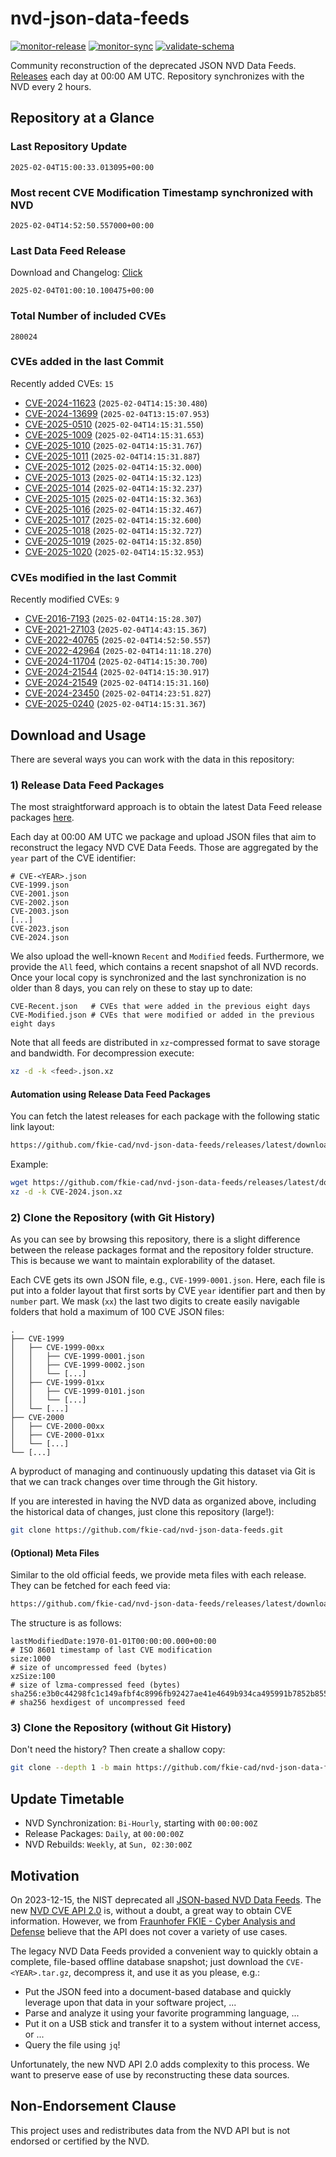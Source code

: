 # nvd-json-data-feeds

[![monitor-release](https://github.com/fkie-cad/nvd-json-data-feeds/actions/workflows/monitor_release.yml/badge.svg)](https://github.com/fkie-cad/nvd-json-data-feeds/actions/workflows/monitor_release.yml)
[![monitor-sync](https://github.com/fkie-cad/nvd-json-data-feeds/actions/workflows/monitor_sync.yml/badge.svg)](https://github.com/fkie-cad/nvd-json-data-feeds/actions/workflows/monitor_sync.yml)
[![validate-schema](https://github.com/fkie-cad/nvd-json-data-feeds/actions/workflows/validate_schema.yml/badge.svg)](https://github.com/fkie-cad/nvd-json-data-feeds/actions/workflows/validate_schema.yml)

Community reconstruction of the deprecated JSON NVD Data Feeds.
[Releases](https://github.com/fkie-cad/nvd-json-data-feeds/releases/latest) each day at 00:00 AM UTC.
Repository synchronizes with the NVD every 2 hours.

## Repository at a Glance

### Last Repository Update

```plain
2025-02-04T15:00:33.013095+00:00
```

### Most recent CVE Modification Timestamp synchronized with NVD

```plain
2025-02-04T14:52:50.557000+00:00
```

### Last Data Feed Release

Download and Changelog: [Click](https://github.com/fkie-cad/nvd-json-data-feeds/releases/latest)

```plain
2025-02-04T01:00:10.100475+00:00
```

### Total Number of included CVEs

```plain
280024
```

### CVEs added in the last Commit

Recently added CVEs: `15`

- [CVE-2024-11623](CVE-2024/CVE-2024-116xx/CVE-2024-11623.json) (`2025-02-04T14:15:30.480`)
- [CVE-2024-13699](CVE-2024/CVE-2024-136xx/CVE-2024-13699.json) (`2025-02-04T13:15:07.953`)
- [CVE-2025-0510](CVE-2025/CVE-2025-05xx/CVE-2025-0510.json) (`2025-02-04T14:15:31.550`)
- [CVE-2025-1009](CVE-2025/CVE-2025-10xx/CVE-2025-1009.json) (`2025-02-04T14:15:31.653`)
- [CVE-2025-1010](CVE-2025/CVE-2025-10xx/CVE-2025-1010.json) (`2025-02-04T14:15:31.767`)
- [CVE-2025-1011](CVE-2025/CVE-2025-10xx/CVE-2025-1011.json) (`2025-02-04T14:15:31.887`)
- [CVE-2025-1012](CVE-2025/CVE-2025-10xx/CVE-2025-1012.json) (`2025-02-04T14:15:32.000`)
- [CVE-2025-1013](CVE-2025/CVE-2025-10xx/CVE-2025-1013.json) (`2025-02-04T14:15:32.123`)
- [CVE-2025-1014](CVE-2025/CVE-2025-10xx/CVE-2025-1014.json) (`2025-02-04T14:15:32.237`)
- [CVE-2025-1015](CVE-2025/CVE-2025-10xx/CVE-2025-1015.json) (`2025-02-04T14:15:32.363`)
- [CVE-2025-1016](CVE-2025/CVE-2025-10xx/CVE-2025-1016.json) (`2025-02-04T14:15:32.467`)
- [CVE-2025-1017](CVE-2025/CVE-2025-10xx/CVE-2025-1017.json) (`2025-02-04T14:15:32.600`)
- [CVE-2025-1018](CVE-2025/CVE-2025-10xx/CVE-2025-1018.json) (`2025-02-04T14:15:32.727`)
- [CVE-2025-1019](CVE-2025/CVE-2025-10xx/CVE-2025-1019.json) (`2025-02-04T14:15:32.850`)
- [CVE-2025-1020](CVE-2025/CVE-2025-10xx/CVE-2025-1020.json) (`2025-02-04T14:15:32.953`)


### CVEs modified in the last Commit

Recently modified CVEs: `9`

- [CVE-2016-7193](CVE-2016/CVE-2016-71xx/CVE-2016-7193.json) (`2025-02-04T14:15:28.307`)
- [CVE-2021-27103](CVE-2021/CVE-2021-271xx/CVE-2021-27103.json) (`2025-02-04T14:43:15.367`)
- [CVE-2022-40765](CVE-2022/CVE-2022-407xx/CVE-2022-40765.json) (`2025-02-04T14:52:50.557`)
- [CVE-2022-42964](CVE-2022/CVE-2022-429xx/CVE-2022-42964.json) (`2025-02-04T14:11:18.270`)
- [CVE-2024-11704](CVE-2024/CVE-2024-117xx/CVE-2024-11704.json) (`2025-02-04T14:15:30.700`)
- [CVE-2024-21544](CVE-2024/CVE-2024-215xx/CVE-2024-21544.json) (`2025-02-04T14:15:30.917`)
- [CVE-2024-21549](CVE-2024/CVE-2024-215xx/CVE-2024-21549.json) (`2025-02-04T14:15:31.160`)
- [CVE-2024-23450](CVE-2024/CVE-2024-234xx/CVE-2024-23450.json) (`2025-02-04T14:23:51.827`)
- [CVE-2025-0240](CVE-2025/CVE-2025-02xx/CVE-2025-0240.json) (`2025-02-04T14:15:31.367`)


## Download and Usage

There are several ways you can work with the data in this repository:

### 1) Release Data Feed Packages

The most straightforward approach is to obtain the latest Data Feed release packages [here](https://github.com/fkie-cad/nvd-json-data-feeds/releases/latest).

Each day at 00:00 AM UTC we package and upload JSON files that aim to reconstruct the legacy NVD CVE Data Feeds.
Those are aggregated by the `year` part of the CVE identifier:

```
# CVE-<YEAR>.json
CVE-1999.json
CVE-2001.json
CVE-2002.json
CVE-2003.json
[...]
CVE-2023.json
CVE-2024.json
```

We also upload the well-known `Recent` and `Modified` feeds.
Furthermore, we provide the `All` feed, which contains a recent snapshot of all NVD records.
Once your local copy is synchronized and the last synchronization is no older than 8 days, you can rely on these to stay up to date:

```plain
CVE-Recent.json   # CVEs that were added in the previous eight days
CVE-Modified.json # CVEs that were modified or added in the previous eight days
```

Note that all feeds are distributed in `xz`-compressed format to save storage and bandwidth.
For decompression execute:

```sh
xz -d -k <feed>.json.xz
```

#### Automation using Release Data Feed Packages

You can fetch the latest releases for each package with the following static link layout:

```sh
https://github.com/fkie-cad/nvd-json-data-feeds/releases/latest/download/CVE-<YEAR>.json.xz
```

Example:

```sh
wget https://github.com/fkie-cad/nvd-json-data-feeds/releases/latest/download/CVE-2024.json.xz
xz -d -k CVE-2024.json.xz
```

### 2) Clone the Repository (with Git History)

As you can see by browsing this repository, there is a slight difference between the release packages format and the repository folder structure.
This is because we want to maintain explorability of the dataset.

Each CVE gets its own JSON file, e.g., `CVE-1999-0001.json`.
Here, each file is put into a folder layout that first sorts by CVE `year` identifier part and then by `number` part.
We mask (`xx`) the last two digits to create easily navigable folders that hold a maximum of 100 CVE JSON files:

```plain
.
├── CVE-1999
│   ├── CVE-1999-00xx
│   │   ├── CVE-1999-0001.json
│   │   ├── CVE-1999-0002.json
│   │   └── [...]
│   ├── CVE-1999-01xx
│   │   ├── CVE-1999-0101.json
│   │   └── [...]
│   └── [...]
├── CVE-2000
│   ├── CVE-2000-00xx
│   ├── CVE-2000-01xx
│   └── [...]
└── [...]
```

A byproduct of managing and continuously updating this dataset via Git is that we can track changes over time through the Git history.

If you are interested in having the NVD data as organized above, including the historical data of changes, just clone this repository (large!):

```sh
git clone https://github.com/fkie-cad/nvd-json-data-feeds.git
```

#### (Optional) Meta Files

Similar to the old official feeds, we provide meta files with each release. They can be fetched for each feed via:

```sh
https://github.com/fkie-cad/nvd-json-data-feeds/releases/latest/download/CVE-<YEAR>.meta
```

The structure is as follows:

```plain
lastModifiedDate:1970-01-01T00:00:00.000+00:00                          # ISO 8601 timestamp of last CVE modification
size:1000                                                               # size of uncompressed feed (bytes)
xzSize:100                                                              # size of lzma-compressed feed (bytes)
sha256:e3b0c44298fc1c149afbf4c8996fb92427ae41e4649b934ca495991b7852b855 # sha256 hexdigest of uncompressed feed
```

### 3) Clone the Repository (without Git History)

Don't need the history? Then create a shallow copy:

```sh
git clone --depth 1 -b main https://github.com/fkie-cad/nvd-json-data-feeds.git
```


## Update Timetable

* NVD Synchronization: `Bi-Hourly`, starting with `00:00:00Z`
* Release Packages: `Daily`, at `00:00:00Z`
* NVD Rebuilds: `Weekly`, at `Sun, 02:30:00Z`


## Motivation

On 2023-12-15, the NIST deprecated all [JSON-based NVD Data Feeds](https://nvd.nist.gov/vuln/data-feeds#divRetirementBanner-1).
The new [NVD CVE API 2.0](https://nvd.nist.gov/developers/vulnerabilities) is, without a doubt, a great way to obtain CVE information.
However, we from [Fraunhofer FKIE - Cyber Analysis and Defense](https://www.fkie.fraunhofer.de/en/departments/cad.html) believe that the API does not cover a variety of use cases.

The legacy NVD Data Feeds provided a convenient way to quickly obtain a complete, file-based offline database snapshot; just download the `CVE-<YEAR>.tar.gz`, decompress it, and use it as you please, e.g.:

- Put the JSON feed into a document-based database and quickly leverage upon that data in your software project, ...
- Parse and analyze it using your favorite programming language, ...
- Put it on a USB stick and transfer it to a system without internet access, or ...
- Query the file using `jq`!

Unfortunately, the new NVD API 2.0 adds complexity to this process.
We want to preserve ease of use by reconstructing these data sources.

## Non-Endorsement Clause

This project uses and redistributes data from the NVD API but is not endorsed or certified by the NVD.